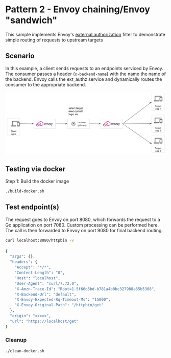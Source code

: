 # Pattern 2 - Envoy chaining/Envoy "sandwich"

This sample implements Envoy's [external authorization](https://www.envoyproxy.io/docs/envoy/latest/api-v2/config/filter/http/ext_authz/v2/ext_authz.proto) filter to demonstrate simple routing of requests to upstream targets

## Scenario

In this example, a client sends requests to an endpoints serviced by Envoy. The consumer passes a header (`x-backend-name`) with the name the name of the backend. Envoy calls the ext_authz service and dynamically routes the consumer to the appropriate backend.

![Routing Sample](../envoy-pattern2.png)

## Testing via docker

Step 1: Build the docker image

```bash
./build-docker.sh
```

## Test endpoint(s)

The request goes to Envoy on port 8080, which forwards the request to a Go application on port 7080. Custom processing can be performed here. The call is then forwarded to Envoy on port 9080 for final backend routing.

```bash
curl localhost:8080/httpbin -v

{
  "args": {},
  "headers": {
    "Accept": "*/*",
    "Content-Length": "0",
    "Host": "localhost",
    "User-Agent": "curl/7.72.0",
    "X-Amzn-Trace-Id": "Root=1-5f66d5bd-b781a4b0bc327988a65b5308",
    "X-Backend-Url": "default",
    "X-Envoy-Expected-Rq-Timeout-Ms": "15000",
    "X-Envoy-Original-Path": "/httpbin/get"
  },
  "origin": "xxxxx",
  "url": "https://localhost/get"
}
```

### Cleanup

```bash
./clean-docker.sh
```